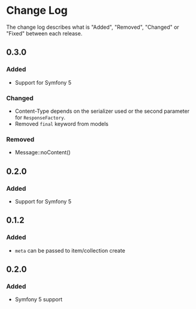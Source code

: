 # Change Log

The change log describes what is "Added", "Removed", "Changed" or "Fixed" between each release.

## 0.3.0

### Added

- Support for Symfony 5

### Changed

- Content-Type depends on the serializer used or the second parameter for `ResponseFactory`.
- Removed `final` keyword from models

### Removed

- Message::noContent()

## 0.2.0

### Added

- Support for Symfony 5

## 0.1.2

### Added

- `meta` can be passed to item/collection create
## 0.2.0

### Added

- Symfony 5 support
